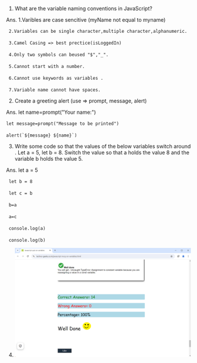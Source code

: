 1. What are the variable naming conventions in JavaScript?

Ans. 1.Varibles are case sencitive (myName not equal to myname)

     2.Variables can be single character,multiple character,alphanumeric.

     3.Camel Casing => best prectice(isLoggedIn)

     4.Only two symbols can beused "$","_".

     5.Cannot start with a number.

     6.Cannot use keywords as variables .
     
     7.Variable name cannot have spaces.

2. Create a greeting alert (use => prompt, message, alert)

Ans. let name=prompt("Your name:")

    let message=prompt("Message to be printed")

    alert(`${message} ${name}`)

3. Write some code so that the values of the below variables switch around .
Let a = 5, let b = 8. Switch the value so that a holds the value 8 and the variable b holds the value 5.

Ans. let a = 5

     let b = 8

     let c = b

     b=a

     a=c

     console.log(a)

     console.log(b)

4. ![ScreenShot](./SS-JS%20assinment%2002.png)